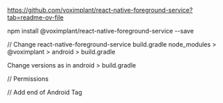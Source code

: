 https://github.com/voximplant/react-native-foreground-service?tab=readme-ov-file

npm install @voximplant/react-native-foreground-service --save

// Change react-native-foreground-service build.gradle
node_modules > @voximplant > android > build.gradle

   Change versions as in android > build.gradle

// Permissions
<uses-permission android:name="android.permission.WAKE_LOCK"/>
<uses-permission android:name="android.permission.FOREGROUND_SERVICE"/>

// Add end of Android Tag
<service android:name="com.voximplant.foregroundservice.VIForegroundService"> </service>